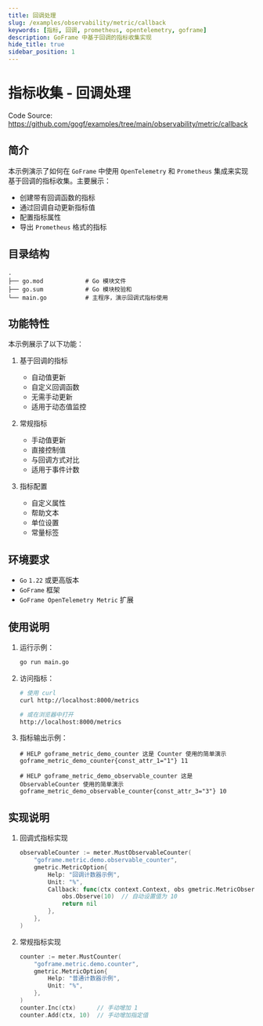 ```yaml
---
title: 回调处理
slug: /examples/observability/metric/callback
keywords: [指标, 回调, prometheus, opentelemetry, goframe]
description: GoFrame 中基于回调的指标收集实现
hide_title: true
sidebar_position: 1
---
```


# 指标收集 - 回调处理

Code Source: https://github.com/gogf/examples/tree/main/observability/metric/callback


## 简介

本示例演示了如何在 `GoFrame` 中使用 `OpenTelemetry` 和 `Prometheus` 集成来实现基于回调的指标收集。主要展示：
- 创建带有回调函数的指标
- 通过回调自动更新指标值
- 配置指标属性
- 导出 `Prometheus` 格式的指标

## 目录结构

```text
.
├── go.mod            # Go 模块文件
├── go.sum            # Go 模块校验和
└── main.go           # 主程序，演示回调式指标使用
```

## 功能特性

本示例展示了以下功能：

1. 基于回调的指标
   - 自动值更新
   - 自定义回调函数
   - 无需手动更新
   - 适用于动态值监控

2. 常规指标
   - 手动值更新
   - 直接控制值
   - 与回调方式对比
   - 适用于事件计数

3. 指标配置
   - 自定义属性
   - 帮助文本
   - 单位设置
   - 常量标签

## 环境要求

- `Go` `1.22` 或更高版本
- `GoFrame` 框架
- `GoFrame OpenTelemetry Metric` 扩展

## 使用说明

1. 运行示例：
   ```bash
   go run main.go
   ```

2. 访问指标：
   ```bash
   # 使用 curl
   curl http://localhost:8000/metrics
   
   # 或在浏览器中打开
   http://localhost:8000/metrics
   ```

3. 指标输出示例：
   ```text
   # HELP goframe_metric_demo_counter 这是 Counter 使用的简单演示
   goframe_metric_demo_counter{const_attr_1="1"} 11
   
   # HELP goframe_metric_demo_observable_counter 这是 ObservableCounter 使用的简单演示
   goframe_metric_demo_observable_counter{const_attr_3="3"} 10
   ```

## 实现说明

1. 回调式指标实现
   ```go
   observableCounter := meter.MustObservableCounter(
       "goframe.metric.demo.observable_counter",
       gmetric.MetricOption{
           Help: "回调计数器示例",
           Unit: "%",
           Callback: func(ctx context.Context, obs gmetric.MetricObserver) error {
               obs.Observe(10)  // 自动设置值为 10
               return nil
           },
       },
   )
   ```

2. 常规指标实现
   ```go
   counter := meter.MustCounter(
       "goframe.metric.demo.counter",
       gmetric.MetricOption{
           Help: "普通计数器示例",
           Unit: "%",
       },
   )
   counter.Inc(ctx)      // 手动增加 1
   counter.Add(ctx, 10)  // 手动增加指定值
   ```
